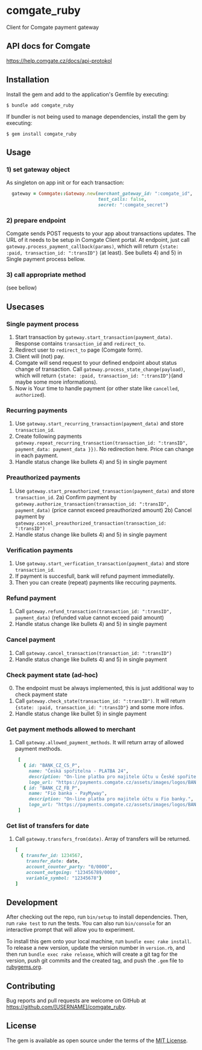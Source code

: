 # comgate_ruby
Client for Comgate payment gateway

## API docs for Comgate
https://help.comgate.cz/docs/api-protokol

## Installation

Install the gem and add to the application's Gemfile by executing:

    $ bundle add comgate_ruby

If bundler is not being used to manage dependencies, install the gem by executing:

    $ gem install comgate_ruby

## Usage
### 1) set gateway object
  As singleton on app init or for each transaction:
  ```ruby
    gateway = Commgate::Gateway.new(merchant_gateway_id: ":comgate_id",
                                    test_calls: false,
                                    secret: ":comgate_secret")
  ```

### 2) prepare endpoint
 Comgate sends POST requests to your app about transactions updates. The URL of it needs to be setup in Comgate Client portal. At endpoint, just call `gateway.process_payment_callback(params)`, which will return
    `{state: :paid, transaction_id: ":transID"}` (at least). See bullets 4) and 5) in Single payment process bellow.
### 3) call appropriate method
 (see bellow)

## Usecases
### Single payment process
1) Start transaction by `gateway.start_transaction(payment_data)`. Response contains `transaction_id` and `redirect_to`.
2) Redirect user to `redirect_to` page (Comgate form).
3) Client will (not) pay.
4) Comgate will send request to your defined endpoint about status change of transaction. Call `gateway.process_state_change(payload)`, which will return
  `{state: :paid, transaction_id: ":transID"}`(and maybe some more informations).
5) Now is Your time to handle payment (or other state like `cancelled`, `authorized`).

### Recurring payments
1) Use `gateway.start_recurring_transaction(payment_data)` and store `transaction_id`.
2) Create following payments `gateway.repeat_recurring_transaction(transaction_id: ":transID", payment_data: payment_data }})`. No redirection here. Price can change in each payment.
3) Handle status change like bullets 4) and 5) in single payment

### Preauthorized payments
1) Use `gateway.start_preauthorized_transaction(payment_data)` and store `transaction_id`.
2a) Confirm payment by `gateway.authorize_transaction(transaction_id: ":transID", payment_data)` (price cannot exceed preauthorized amount)
2b) Cancel payment by `gateway.cancel_preauthorized_transaction(transaction_id: ":transID")`
3) Handle status change like bullets 4) and 5) in single payment

### Verification payments
1) Use `gateway.start_verfication_transaction(payment_data)` and store `transaction_id`.
2) If payment is succesfull, bank will refund payment immediatelly.
3) Then you can create (repeat) payments like reccuring payments.

### Refund payment
1) Call `gateway.refund_transaction(transaction_id: ":transID", payment_data)` (refunded value cannot exceed paid amount)
2) Handle status change like bullets 4) and 5) in single payment

### Cancel payment
1) Call `gateway.cancel_transaction(transaction_id: ":transID")`
2) Handle status change like bullets 4) and 5) in single payment

### Check payment state (ad-hoc)
0) The endpoint must be always implemented, this is just additional way to check payment state
1) Call `gateway.check_state(transaction_id: ":transID")`. It will return `{state: :paid, transaction_id: ":transID"}` and some more infos.
2) Handle status change like bullet 5) in single payment

### Get payment methods allowed to merchant
1) Call `gateway.allowed_payment_methods`. It will return array of allowed payment methods.
   ```ruby
    [
      { id: "BANK_CZ_CS_P",
        name: "Česká spořitelna - PLATBA 24",
        description: "On-line platba pro majitele účtu u České spořitelny.",
        logo_url: "https://payments.comgate.cz/assets/images/logos/BANK_CZ_CS_P.png" },
      { id: "BANK_CZ_FB_P",
        name: "Fio banka - PayMyway",
        description: "On-line platba pro majitele účtu u Fio banky.",
        logo_url: "https://payments.comgate.cz/assets/images/logos/BANK_CZ_FB.png" }
    ]
   ```

### Get list of transfers for date
1) Call `gateway.transfers_from(date)`. Array of transfers will be returned.
    ```ruby
    [
      { transfer_id: 1234567,
        transfer_date: date,
        account_counter_party: "0/0000",
        account_outgoing: "123456789/0000",
        variable_symbol: "12345678"}
    ]

## Development

After checking out the repo, run `bin/setup` to install dependencies. Then, run `rake test` to run the tests. You can also run `bin/console` for an interactive prompt that will allow you to experiment.

To install this gem onto your local machine, run `bundle exec rake install`. To release a new version, update the version number in `version.rb`, and then run `bundle exec rake release`, which will create a git tag for the version, push git commits and the created tag, and push the `.gem` file to [rubygems.org](https://rubygems.org).

## Contributing

Bug reports and pull requests are welcome on GitHub at https://github.com/[USERNAME]/comgate_ruby.

## License

The gem is available as open source under the terms of the [MIT License](https://opensource.org/licenses/MIT).
